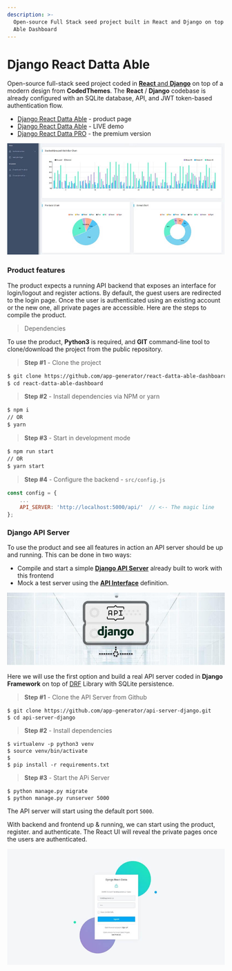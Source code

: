 ```yaml
---
description: >-
  Open-source Full Stack seed project built in React and Django on top of Datta
  Able Dashboard
---
```


# Django React Datta Able

Open-source full-stack seed project coded in [**React** and **Django**](https://appseed.us/product/django-react-datta-able) on top of a modern design from **CodedThemes**. The **React** / **Django** codebase is already configured with an SQLite database, API, and JWT token-based authentication flow.

* [Django React Datta Able](https://appseed.us/product/django-react-datta-able) - product page
* [Django React Datta Able](https://django-react-datta-able.appseed-srv1.com/) - LIVE demo
* [Django React Datta PRO](django-datta-able-pro.md) - the premium version

![Django React Datta Able - Fullstack Product.](../../.gitbook/assets/django-react-datta-able-xs.jpg)

### Product features

The product expects a running API backend that exposes an interface for login/logout and register actions. By default, the guest users are redirected to the login page. Once the user is authenticated using an existing account or the new one, all private pages are accessible. Here are the steps to compile the product. 

> Dependencies

To use the product, **Python3** is required, and **GIT** command-line tool to clone/download the project from the public repository.

> **Step \#1** - Clone the project

```bash
$ git clone https://github.com/app-generator/react-datta-able-dashboard.git
$ cd react-datta-able-dashboard 
```

> **Step \#2** - Install dependencies via NPM or yarn

```bash
$ npm i
// OR
$ yarn 
```

> **Step \#3** - Start in development mode

```bash
$ npm run start 
// OR
$ yarn start 
```

> **Step \#4** - Configure the backend - `src/config.js`

```javascript
const config = {
    ...
    API_SERVER: 'http://localhost:5000/api/'  // <-- The magic line
}; 
```

### 

### Django API Server

To use the product and see all features in action an API server should be up and running. This can be done in two ways:

* Compile and start a simple [**Django API Server**](../../boilerplate-code/api-server/django.md) already built to work with this frontend
* Mock a test server using the [**API Interface**](../../boilerplate-code/api-server/api-unified-definition.md) definition.

![Django API Server - Open-source product.](../../.gitbook/assets/api-cover-django-xs.jpg)

Here we will use the first option and build a real API server coded in **Django Framework** on top of [DRF](https://www.django-rest-framework.org/) Library with SQLite persistence.

> **Step \#1** - Clone the API Server from Github

```text
$ git clone https://github.com/app-generator/api-server-django.git
$ cd api-server-django 
```

> **Step \#2** - Install dependencies

```text
$ virtualenv -p python3 venv
$ source venv/bin/activate 
$
$ pip install -r requirements.txt
```

> **Step \#3** - Start the APi Server

```text
$ python manage.py migrate
$ python manage.py runserver 5000 
```

The API server will start using the default port `5000`.

With backend and frontend up & running, we can start using the product, register. and authenticate. The React UI will reveal the private pages once the users are authenticated. 

![Django React Datta Able.](../../.gitbook/assets/django-react-datta-able-login-xs.jpg)

